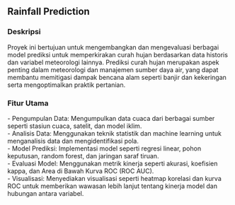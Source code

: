 <h2> Rainfall Prediction </h2>

<h3> Deskripsi </h3>
Proyek ini bertujuan untuk mengembangkan dan mengevaluasi berbagai model prediksi untuk memperkirakan curah hujan berdasarkan data historis dan variabel meteorologi lainnya. Prediksi curah hujan merupakan aspek penting dalam meteorologi dan manajemen sumber daya air, yang dapat membantu memitigasi dampak bencana alam seperti banjir dan kekeringan serta mengoptimalkan praktik pertanian.

<h3> Fitur Utama </h3>
- Pengumpulan Data: Mengumpulkan data cuaca dari berbagai sumber seperti stasiun cuaca, satelit, dan model iklim. <br>
- Analisis Data: Menggunakan teknik statistik dan machine learning untuk menganalisis data dan mengidentifikasi pola. <br>
- Model Prediksi: Implementasi model seperti regresi linear, pohon keputusan, random forest, dan jaringan saraf tiruan. <br>
- Evaluasi Model: Menggunakan metrik kinerja seperti akurasi, koefisien kappa, dan Area di Bawah Kurva ROC (ROC AUC). <br>
- Visualisasi: Menyediakan visualisasi seperti heatmap korelasi dan kurva ROC untuk memberikan wawasan lebih lanjut tentang kinerja model dan hubungan antara variabel. <br>
